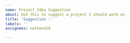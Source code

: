 ```yaml
---
name: Project Idea Suggestion
about: Use this to suggest a project I should work on
title: 'Suggestion :'
labels: ''
assignees: nathen418

---
```



